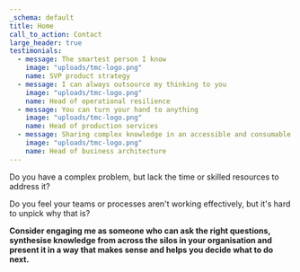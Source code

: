 ```yaml
---
_schema: default
title: Home
call_to_action: Contact
large_header: true
testimonials:
  - message: The smartest person I know
    image: "uploads/tmc-logo.png"
    name: SVP product strategy
  - message: I can always outsource my thinking to you
    image: "uploads/tmc-logo.png"
    name: Head of operational resilience
  - message: You can turn your hand to anything
    image: "uploads/tmc-logo.png"
    name: Head of production services
  - message: Sharing complex knowledge in an accessible and consumable way
    image: "uploads/tmc-logo.png"
    name: Head of business architecture
---
```

Do you have a complex problem, but lack the time or skilled resources to address it?

Do you feel your teams or processes aren't working effectively, but it's hard to unpick why that is?

**Consider engaging me as someone who can ask the right questions, synthesise knowledge from across the silos in your organisation and present it in a way that makes sense and helps you decide what to do next.**

